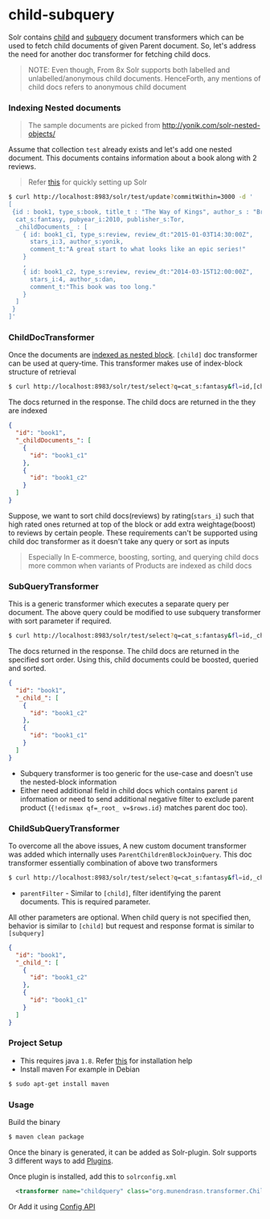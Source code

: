 # child-subquery

Solr contains [child](https://lucene.apache.org/solr/guide/8_6/transforming-result-documents.html#child-childdoctransformerfactory) and [subquery](https://lucene.apache.org/solr/guide/8_6/transforming-result-documents.html#subquery) document transformers which can be used to fetch child documents of given Parent document. So, let's address the need for another doc transformer for fetching child docs. 

> NOTE: Even though, From 8x Solr supports both labelled and unlabelled/anonymous child documents. HenceForth, any mentions of child docs refers to anonymous child document

### Indexing Nested documents

> The sample documents are picked from http://yonik.com/solr-nested-objects/

Assume that collection `test` already exists and let's add one nested document. This documents contains information about a book along with 2 reviews.

> Refer [this](https://lucene.apache.org/solr/guide/8_6/solr-tutorial.html) for quickly setting up Solr

```bash
$ curl http://localhost:8983/solr/test/update?commitWithin=3000 -d '
[
 {id : book1, type_s:book, title_t : "The Way of Kings", author_s : "Brandon Sanderson",
  cat_s:fantasy, pubyear_i:2010, publisher_s:Tor,
  _childDocuments_ : [
    { id: book1_c1, type_s:review, review_dt:"2015-01-03T14:30:00Z",
      stars_i:3, author_s:yonik,
      comment_t:"A great start to what looks like an epic series!"
    }
    ,
    { id: book1_c2, type_s:review, review_dt:"2014-03-15T12:00:00Z",
      stars_i:4, author_s:dan,
      comment_t:"This book was too long."
    }
  ]
 }
]'
```

### ChildDocTransformer

Once the documents are [indexed as nested block](https://lucene.apache.org/solr/guide/8_6/indexing-nested-documents.html). `[child]` doc transformer can be used at query-time. This transformer makes use of index-block structure of retrieval
```bash
$ curl http://localhost:8983/solr/test/select?q=cat_s:fantasy&fl=id,[child parentFilter=type_s:book fl=id]
```

The docs returned in the response. The child docs are returned in the they are indexed
```json
{
  "id": "book1",
  "_childDocuments_": [
    {
      "id": "book1_c1"
    },
    {
      "id": "book1_c2"
    }
  ]
}
```

Suppose, we want to sort child docs(reviews) by rating(`stars_i`) such that high rated ones returned at top of the block or add extra weightage(boost) to reviews by certain people. These requirements can't be supported using child doc transformer as it doesn't take any query or sort as inputs

> Especially In E-commerce, boosting, sorting, and querying child docs more common when variants of Products are indexed as child docs

### SubQueryTransformer

This is a generic transformer which executes a separate query per document. The above query could be modified to use subquery transformer with sort parameter if required.

```bash
$ curl http://localhost:8983/solr/test/select?q=cat_s:fantasy&fl=id,_child_:[subquery]&_child_.q={!edismax qf=_root_ v=$rows.id}&_child_.fq=-type_s:book&_child_.sort=stars_i desc
```

The docs returned in the response. The child docs are returned in the specified sort order. Using this, child documents could be boosted, queried and sorted.
```json
{
  "id": "book1",
  "_child_": [
    {
      "id": "book1_c2"
    },
    {
      "id": "book1_c1"
    }
  ]
}
```

* Subquery transformer is too generic for the use-case and doesn't use the nested-block information
* Either need additional field in child docs which contains parent `id` information or need to send additional negative filter to exclude parent product (`{!edismax qf=_root_ v=$rows.id}` matches parent doc too).

### ChildSubQueryTransformer

To overcome all the above issues, A new custom document transformer was added which internally uses `ParentChildrenBlockJoinQuery`.
This doc transformer essentially combination of above two transformers

```bash
$ curl http://localhost:8983/solr/test/select?q=cat_s:fantasy&fl=id,_child_:[childquery]&_child_.parentFilter=type_s:book&_child_.q=*:*&_child_.fq=-type_s:book&_child_.sort=stars_i desc
```

* `parentFilter` - Similar to `[child]`, filter identifying the parent documents. This is required parameter.

All other parameters are optional. When child query is not specified then, behavior is similar to `[child]` but request and response format is similar to `[subquery]`

```json
{
  "id": "book1",
  "_child_": [
    {
      "id": "book1_c2"
    },
    {
      "id": "book1_c1"
    }
  ]
}
```

### Project Setup

* This requires java `1.8`. Refer [this](https://adoptopenjdk.net/installation.html?variant=openjdk8&jvmVariant=hotspot#x64_linux-jdk) for installation help
* Install maven
For example in Debian
```bash
$ sudo apt-get install maven
```

### Usage

Build the binary
```bash
$ maven clean package
```

Once the binary is generated, it can be added as Solr-plugin. Solr supports 3 different ways to add [Plugins](https://lucene.apache.org/solr/guide/8_4/solr-plugins.html#installing-plugins).

Once plugin is installed, add this to `solrconfig.xml`
```xml
  <transformer name="childquery" class="org.munendrasn.transformer.ChildSubQueryAugmenterFactory" />
```

Or Add it using [Config API](https://lucene.apache.org/solr/guide/8_6/config-api.html#advanced-commands-for-components)
